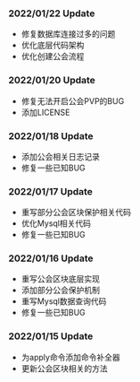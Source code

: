 ### 2022/01/22 Update
* 修复数据库连接过多的问题
* 优化底层代码架构
* 优化创建公会流程

### 2022/01/20 Update
* 修复无法开启公会PVP的BUG
* 添加LICENSE

### 2022/01/18 Update
* 添加公会相关日志记录
* 修复一些已知BUG

### 2022/01/17 Update
* 重写部分公会区块保护相关代码
* 优化Mysql相关代码
* 修复一些已知BUG

### 2022/01/16 Update
* 重写公会区块底层实现
* 添加部分公会保护机制
* 重写Mysql数据查询代码
* 修复一些已知BUG

### 2022/01/15 Update
* 为apply命令添加命令补全器
* 更新公会区块相关的方法